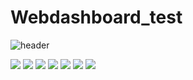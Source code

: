 # Webdashboard_test

![header](https://capsule-render.vercel.app/api?type=slice&color=auto&height=300&section=header&text=capsule%20render&fontSize=90)




<img src="https://img.shields.io/badge/Amazon AWS-232F3E?style=flat-square&logo=Amazon%20AWS&logoColor=white"/>

 <img src="https://img.shields.io/badge/MySql-4479A1?style=flat-square&logo=mysql&logoColor=white">
 
 <img src="https://img.shields.io/badge/Github-181717?style=flat-square&logo=github&logoColor=white"> 
 
 <img src="https://img.shields.io/badge/Linux-FCC624?style=flat-square&logo=linux&logoColor=black">
 
<img src="https://img.shields.io/badge/Java-007396?style=flat-square&logo=Java&logoColor=white">

<img src="https://img.shields.io/badge/JavaScript-F7DF1E?style=flat-square&logo=javascript&logoColor=black">

<img src="https://img.shields.io/badge/Android-3DDC84?style=flat-square&logo=Android&logoColor=white"/>
